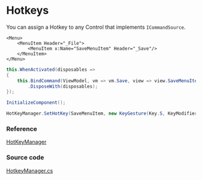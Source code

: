 # Hotkeys

You can assign a Hotkey to any Control that implements `ICommandSource`.

```markup
<Menu>
    <MenuItem Header="_File">
        <MenuItem x:Name="SaveMenuItem" Header="_Save"/>
    </MenuItem>
</Menu>
```

```csharp
this.WhenActivated(disposables =>
{
    this.BindCommand(ViewModel, vm => vm.Save, view => view.SaveMenuItem)
        .DisposeWith(disposables);
});

InitializeComponent();

HotKeyManager.SetHotKey(SaveMenuItem, new KeyGesture(Key.S, KeyModifiers.Control));
```

### Reference <a id="reference"></a>

[HotKeyManager](http://reference.avaloniaui.net/api/Avalonia.Controls/HotKeyManager/)

### Source code <a id="source-code"></a>

[HotkeyManager.cs](https://github.com/AvaloniaUI/Avalonia/blob/master/src/Avalonia.Controls/HotkeyManager.cs)
